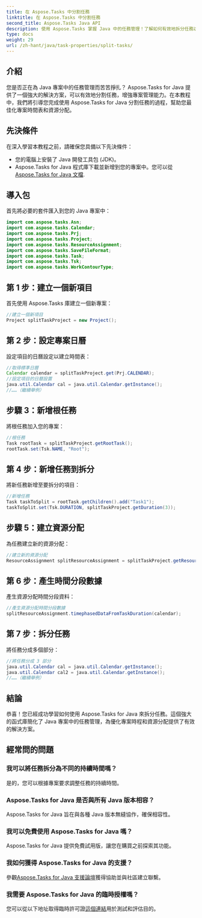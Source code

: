 ```yaml
---
title: 在 Aspose.Tasks 中分割任務
linktitle: 在 Aspose.Tasks 中分割任務
second_title: Aspose.Tasks Java API
description: 使用 Aspose.Tasks 掌握 Java 中的任務管理！了解如何有效地拆分任務以優化專案時間表。現在下載！
type: docs
weight: 29
url: /zh-hant/java/task-properties/split-tasks/
---
```

## 介紹
您是否正在為 Java 專案中的任務管理而苦苦掙扎？ Aspose.Tasks for Java 提供了一個強大的解決方案，可以有效地分割任務，增強專案管理能力。在本教程中，我們將引導您完成使用 Aspose.Tasks for Java 分割任務的過程，幫助您最佳化專案時間表和資源分配。
## 先決條件
在深入學習本教程之前，請確保您具備以下先決條件：
- 您的電腦上安裝了 Java 開發工具包 (JDK)。
-  Aspose.Tasks for Java 程式庫下載並新增到您的專案中。您可以從[Aspose.Tasks for Java 文檔](https://reference.aspose.com/tasks/java/).
## 導入包
首先將必要的套件匯入到您的 Java 專案中：
```java
import com.aspose.tasks.Asn;
import com.aspose.tasks.Calendar;
import com.aspose.tasks.Prj;
import com.aspose.tasks.Project;
import com.aspose.tasks.ResourceAssignment;
import com.aspose.tasks.SaveFileFormat;
import com.aspose.tasks.Task;
import com.aspose.tasks.Tsk;
import com.aspose.tasks.WorkContourType;
```
## 第 1 步：建立一個新項目
首先使用 Aspose.Tasks 庫建立一個新專案：
```java
//建立一個新項目
Project splitTaskProject = new Project();
```
## 第 2 步：設定專案日曆
設定項目的日曆設定以建立時間表：
```java
//取得標準日曆
Calendar calendar = splitTaskProject.get(Prj.CALENDAR);
//設定項目的日曆設置
java.util.Calendar cal = java.util.Calendar.getInstance();
//……（繼續舉例）
```
## 步驟 3：新增根任務
將根任務加入您的專案：
```java
//根任務
Task rootTask = splitTaskProject.getRootTask();
rootTask.set(Tsk.NAME, "Root");
```
## 第 4 步：新增任務到拆分
將新任務新增至要拆分的項目：
```java
//新增任務
Task taskToSplit = rootTask.getChildren().add("Task1");
taskToSplit.set(Tsk.DURATION, splitTaskProject.getDuration(3));
```
## 步驟 5：建立資源分配
為任務建立新的資源分配：
```java
//建立新的資源分配
ResourceAssignment splitResourceAssignment = splitTaskProject.getResourceAssignments().add(taskToSplit, null);
```
## 第 6 步：產生時間分段數據
產生資源分配時間分段資料：
```java
//產生資源分配時間分段數據
splitResourceAssignment.timephasedDataFromTaskDuration(calendar);
```
## 第 7 步：拆分任務
將任務分成多個部分：
```java
//將任務分成 3 部分
java.util.Calendar cal = java.util.Calendar.getInstance();
java.util.Calendar cal2 = java.util.Calendar.getInstance();
//……（繼續舉例）
```
## 結論
恭喜！您已經成功學習如何使用 Aspose.Tasks for Java 來拆分任務。這個強大的函式庫簡化了 Java 專案中的任務管理，為優化專案時程和資源分配提供了有效的解決方案。
## 經常問的問題
### 我可以將任務拆分為不同的持續時間嗎？
是的，您可以根據專案要求調整任務的持續時間。
### Aspose.Tasks for Java 是否與所有 Java 版本相容？
Aspose.Tasks for Java 旨在與各種 Java 版本無縫協作，確保相容性。
### 我可以免費使用 Aspose.Tasks for Java 嗎？
Aspose.Tasks for Java 提供免費試用版，讓您在購買之前探索其功能。
### 我如何獲得 Aspose.Tasks for Java 的支援？
參觀[Aspose.Tasks for Java 支援論壇](https://forum.aspose.com/c/tasks/15)獲得協助並與社區建立聯繫。
### 我需要 Aspose.Tasks for Java 的臨時授權嗎？
您可以從以下地址取得臨時許可證[這個連結](https://purchase.aspose.com/temporary-license/)用於測試和評估目的。